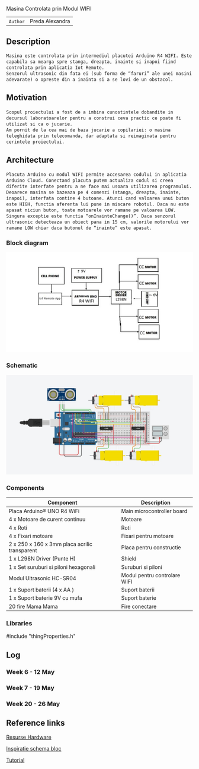 Masina Controlata prin Modul WIFI

| | |
|-|-|
|`Author` | Preda Alexandra

## Description

    Masina este controlata prin intermediul placutei Arduino R4 WIFI. Este capabila sa mearga spre stanga, dreapta, inainte si inapoi fiind controlata prin aplicatia Iot Remote. 
    Senzorul ultrasonic din fata ei (sub forma de “faruri” ale unei masini adevarate) o opreste din a inainta si a se lovi de un obstacol.

## Motivation

    Scopul proiectului a fost de a imbina cunostintele dobandite in decursul laboratoarelor pentru a construi ceva practic ce poate fi utilizat si ca o jucarie.
	Am pornit de la cea mai de baza jucarie a copilariei: o masina teleghidata prin telecomanda, dar adaptata si reimaginata pentru cerintele proiectului.

## Architecture

    Placuta Arduino cu modul WIFI permite accesarea codului in aplicatia Arduino Cloud. Conectand placuta putem actualiza codul si creea diferite interfate pentru a ne face mai usoara utilizarea programului. 
    Deoarece masina se bazeaza pe 4 comenzi (stanga, dreapta, inainte, inapoi), interfata contine 4 butoane. Atunci cand valoarea unui buton este HIGH, functia aferenta lui pune in miscare robotul. Daca nu este apasat niciun buton, toate motoarele vor ramane pe valoarea LOW. 
    Singura exceptie este functia “onInainteChange()”. Daca senzorul ultrasonic detecteaza un obiect pana in 15 cm, valorile motorului vor ramane LOW chiar daca butonul de “inainte” este apasat.


### Block diagram

<!-- Make sure the path to the picture is correct -->
![Block Diagram](schemabloc.png)

### Schematic

![Schematic](schemaelec2.jpg)

### Components

| Component | Description |
|---------|-------------|
| Placa Arduino® UNO R4 WiFi | Main microcontroller board	
| 4 x Motoare de curent continuu |	Motoare	
| 4 x Roti | Roti	
| 4 x Fixari motoare |	Fixari pentru motoare	
| 2 x 250 x 160 x 3mm placa acrilic transparent | Placa pentru constructie	
| 1 x L298N Driver (Punte H)	| Shield
| 1 x Set suruburi si piloni hexagonali |	Suruburi si piloni
| Modul Ultrasonic HC-SR04 | Modul pentru controlare WIFI	
| 1 x Suport baterii (4 x AA ) | Suport baterii	
| 1 x Suport baterie 9V cu mufa	| Suport baterie
| 20 fire Mama Mama	| Fire conectare

### Libraries
#include "thingProperties.h"

## Log

<!-- write every week your progress here -->

### Week 6 - 12 May

### Week 7 - 19 May

### Week 20 - 26 May


## Reference links

[Resurse Hardware](https://www.sigmanortec.ro/Kit-Smart-Car-4WD-Bluetooth-IR-Ultrasunete-p136281349)

[Inspiratie schema bloc](https://www.researchgate.net/figure/Fig-1-Block-Diagram-of-recently-used-in-robotic-car-construction_fig1_292072427)

[Tutorial](https://www.youtube.com/watch?v=1n_KjpMfVT0)
